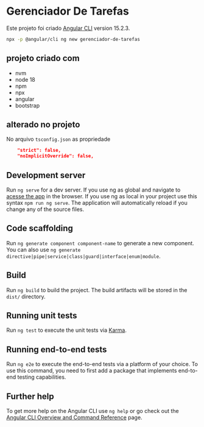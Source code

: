 # Gerenciador De Tarefas

Este projeto foi criado [Angular CLI](https://github.com/angular/angular-cli) version 15.2.3.

```bash
npx -p @angular/cli ng new gerenciador-de-tarefas
```

## projeto criado com

* nvm
* node 18
* npm
* npx
* angular
* bootstrap

## alterado no projeto

No arquivo `tsconfig.json` as propriedade

```json
    "strict": false,
    "noImplicitOverride": false,
```

## Development server

Run `ng serve` for a dev server. If you use ng as global and navigate to [acesse the app](http://localhost:4200/) in the browser. If you use ng as local in your project use this syntax `npm run ng serve`. The application will automatically reload if you change any of the source files.

## Code scaffolding

Run `ng generate component component-name` to generate a new component. You can also use `ng generate directive|pipe|service|class|guard|interface|enum|module`.

## Build

Run `ng build` to build the project. The build artifacts will be stored in the `dist/` directory.

## Running unit tests

Run `ng test` to execute the unit tests via [Karma](https://karma-runner.github.io).

## Running end-to-end tests

Run `ng e2e` to execute the end-to-end tests via a platform of your choice. To use this command, you need to first add a package that implements end-to-end testing capabilities.

## Further help

To get more help on the Angular CLI use `ng help` or go check out the [Angular CLI Overview and Command Reference](https://angular.io/cli) page.
